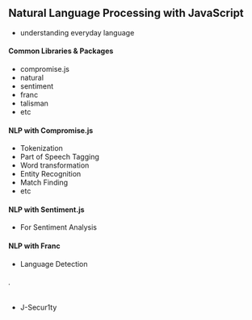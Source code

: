 ## Natural Language Processing with JavaScript
+ understanding everyday language

#### Common Libraries & Packages 
+ compromise.js
+ natural
+ sentiment
+ franc
+ talisman
+ etc

#### NLP with Compromise.js
+ Tokenization
+ Part of Speech Tagging
+ Word transformation
+ Entity Recognition
+ Match Finding
+ etc

#### NLP with Sentiment.js 
+ For Sentiment Analysis

#### NLP with Franc
+ Language Detection



###### .
+ J-Secur1ty